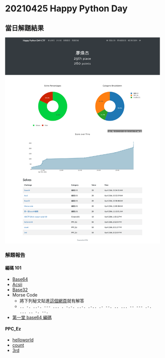 # 20210425 Happy Python Day
## 當日解題結果
![](solverecord.png)
### 解題報告
#### 編碼 101
- [Base64](/20200425%20Happy%20Python%20Day/編碼101/Base64.py) 
- [Acsii](/20200425%20Happy%20Python%20Day/編碼101/Acsii.py)
- [Base32](/20200425%20Happy%20Python%20Day/編碼101/Base32.py)
- Morse Code
    - 將下列秘文貼進[這個網頁](https://morsecode.world/international/translator.html)就有解答
  - `.. -. ..-. --- ... . -.-. ..-. .-.. .- --. .. ... -- --- .-. ... .. -. --.` 
- [第一堂 base64 編碼](/20200425%20Happy%20Python%20Day/編碼101/第一堂%20base64%20編碼.py)
#### PPC_Ez
- [helloworld](/20200425%20Happy%20Python%20Day/PPC_Ez/helloworld.py)
- [count](/20200425%20Happy%20Python%20Day/PPC_Ez/count.py)
- [3rd](/20200425%20Happy%20Python%20Day/PPC_Ez/3rds.py)
